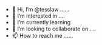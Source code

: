 - 👋 Hi, I’m @tesslaw ......
- 👀 I’m interested in ....
- 🌱 I’m currently learning 
- 💞️ I’m looking to collaborate on ....
- 📫 How to reach me ......

<!---
tesslaw/tesslaw is a ✨ special ✨ repository because its `README.md` (this file) appears on your GitHub profile.
You can click the Preview link to take a look at your changes.
--->

